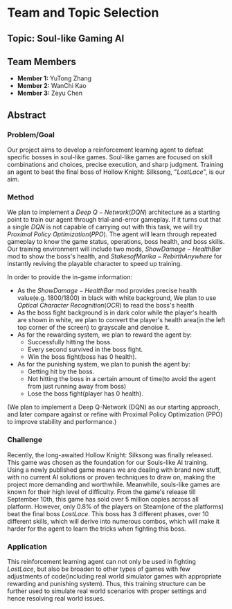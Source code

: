 # Team and Topic Selection

## Topic: Soul-like Gaming AI

## Team Members
- **Member 1:** YuTong Zhang
- **Member 2:** WanChi Kao
- **Member 3:** Zeyu Chen

## Abstract
### **Problem/Goal**
Our project aims to develop a reinforcement learning agent to defeat specific bosses in soul-like games. Soul-like games are focused on skill combinations and choices, precise execution, and sharp judgment. Training an agent to beat the final boss of Hollow Knight: Silksong, "$Lost Lace$", is our aim.

### **Method**
We plan to implement a $Deep$ $Q-Network(DQN)$ architecture as a starting point to train our agent through trial-and-error gameplay. If it turns out that a single $DQN$ is not capable of carrying out with this task, we will try $Proximal$ $Policy$ $Optimization(PPO)$. The agent will learn through repeated gameplay to know the game status, operations, boss health, and boss skills. Our training environment will include two mods, $ShowDamage - HealthBar$ mod to show the boss's health, and $Stakes of Marika - Rebirth Anywhere$ for instantly reviving the playable character to speed up training.

In order to provide the in-game information:
  - As the $ShowDamage - HealthBar$ mod provides precise health value(e.g. $1800/1800$) in black with white background, We plan to use $Optical$ $Character$ $Recognition(OCR)$ to read the boss's health 
  - As the boss fight background is in dark color while the player's health are shown in white, we plan to convert the player's health area(in the left top corner of the screen) to grayscale and denoise it.
  - As for the rewarding system, we plan to reward the agent by:
    -  Successfully hitting the boss.
    -  Every second survived in the boss fight.
    -  Win the boss fight(boss has 0 health).
 -  As for the punishing system, we plan to punish the agent by:
    -  Getting hit by the boss.
    -  Not hitting the boss in a certain amount of time(to avoid the agent from just running away from boss)
    -  Lose the boss fight(player has 0 health).

(We plan to implement a Deep Q-Network (DQN) as our starting approach, and later compare against or refine with Proximal Policy Optimization (PPO) to improve stability and performance.)

### **Challenge**
Recently, the long-awaited Hollow Knight: Silksong was finally released. This game was chosen as the foundation for our Souls-like AI training. Using a newly published game means we are dealing with brand new stuff, with no current AI solutions or proven techniques to draw on, making the project more demanding and worthwhile. Meanwhile, souls-like games are known for their high level of difficulty. From the game's release till September 10th, this game has sold over 5 million copies across all platform. However, only 0.8% of the players on Steam(one of the platforms) beat the final boss $Lost Lace$. This boss has 3 different phases, over 10 different skills, which will derive into numerous combos, which will make it harder for the agent to learn the tricks when fighting this boss.

### **Application**
This reinforcement learning agent can not only be used in fighting $Lost Lace$, but also be broaden to other types of games with few adjustments of code(including real world simulator games with appropriate rewarding and punishing system). Thus, this training structure can be further used to simulate real world scenarios with proper settings and hence resolving real world issues.